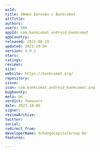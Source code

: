 ```yaml
---
wsId: 
title: Обмен Биткоин с Bankcomat
altTitle: 
authors: 
users: 500
appId: com.bankcomat.android_bankcomat
appCountry: 
released: 2021-08-19
updated: 2023-10-04
version: 4.0.1
stars: 
ratings: 
reviews: 
size: 
website: https://bankcomat.org/
repository: 
issue: 
icon: com.bankcomat.android_bankcomat.png
bugbounty: 
meta: ok
verdict: fewusers
date: 2023-10-06
signer: 
reviewArchive: 
twitter: 
social: 
redirect_from: 
developerName: XchangeCapitalGroup OU
features: 

---
```


